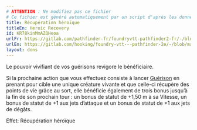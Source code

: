 ```yaml
---
# ATTENTION : Ne modifiez pas ce fichier
# Ce fichier est généré automatiquement par un script d'après les données du module Foundry VTT officiel et de sa traduction
title: Récupération héroïque
titleEn: Heroic Recovery
id: KR78kinMmAZQHeoa
urlFr: https://gitlab.com/pathfinder-fr/foundryvtt-pathfinder2-fr/-/blob/master/data/feats/KR78kinMmAZQHeoa.htm
urlEn: https://gitlab.com/hooking/foundry-vtt---pathfinder-2e/-/blob/master/packs/data/feats.db/heroic-recovery.json
layout: dons
---
```

Le pouvoir vivifiant de vos guérisons revigore le bénéficiaire.

Si la prochaine action que vous effectuez consiste à lancer [Guérison](../sorts/guérison.html) en prenant pour cible une unique créature vivante et que celle-ci récupère des points de vie grâce au sort, elle bénéficie également de trois bonus jusqu’à la fin de son prochain tour : un bonus de statut de +1,50 m à sa Vitesse, un bonus de statut de +1 aux jets d’attaque et un bonus de statut de +1 aux jets de dégâts.

Effet: Récupération héroïque
